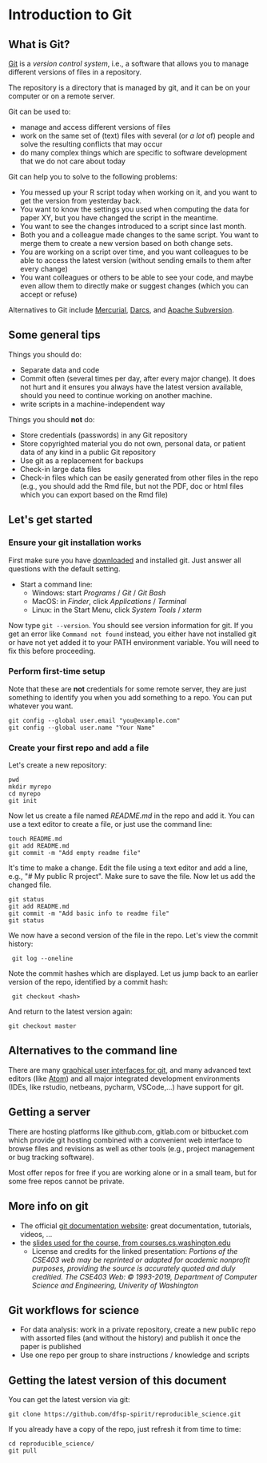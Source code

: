 # Introduction to Git

## What is Git?

[Git](https://git-scm.com/) is a *version control system*, i.e., a software that allows you to manage different versions of files in a repository.

The repository is a directory that is managed by git, and it can be on your computer or on a remote server.

Git can be used to:
* manage and access different versions of files
* work on the same set of (text) files with several (or *a lot* of) people and solve the resulting conflicts that may occur
* do many complex things which are specific to software development that we do not care about today

Git can help you to solve to the following problems:
* You messed up your R script today when working on it, and you want to get the version from yesterday back.
* You want to know the settings you used when computing the data for paper XY, but you have changed the script in the meantime.
* You want to see the changes introduced to a script since last month.
* Both you and a colleague made changes to the same script. You want to merge them to create a new version based on both change sets.
* You are working on a script over time, and you want colleagues to be able to access the latest version (without sending emails to them after every change)
* You want colleagues or others to be able to see your code, and maybe even allow them to directly make or suggest changes (which you can accept or refuse)


Alternatives to Git include [Mercurial](https://www.mercurial-scm.org/), [Darcs](http://darcs.net/), and [Apache Subversion](https://subversion.apache.org/).

## Some general tips

Things you should do:
* Separate data and code
* Commit often (several times per day, after every major change). It does not hurt and it ensures you always have the latest version available, should you need to continue working on another machine.
* write scripts in a machine-independent way

Things you should **not** do:
* Store credentials (passwords) in any Git repository
* Store copyrighted material you do not own, personal data, or patient data of any kind in a public Git repository
* Use git as a replacement for backups
* Check-in large data files
* Check-in files which can be easily generated from other files in the repo (e.g., you should add the Rmd file, but not the PDF, doc or html files which you can export based on the Rmd file)


## Let's get started

### Ensure your git installation works

First make sure you have [downloaded](https://git-scm.com/) and installed git. Just answer all questions with the default setting.

* Start a command line:
  * Windows: start *Programs* / *Git* / *Git Bash*
  * MacOS: in *Finder*, click *Applications* / *Terminal*
  * Linux: in the Start Menu, click *System Tools* / *xterm*

Now type `git --version`. You should see version information for git. If you get an error like `Command not found` instead, you either have not installed git or have not yet added it to your PATH environment variable. You will need to fix this before proceeding.

### Perform first-time setup

Note that these are **not** credentials for some remote server, they are just something to identify you when you add something to a repo. You can put whatever you want.

    git config --global user.email "you@example.com"
    git config --global user.name "Your Name"


### Create your first repo and add a file

Let's create a new repository:

    pwd
    mkdir myrepo
    cd myrepo
    git init

Now let us create a file named *README.md* in the repo and add it. You can use a text editor to create a file, or just use the command line:

    touch README.md
    git add README.md
    git commit -m "Add empty readme file"

It's time to make a change. Edit the file using a text editor and add a line, e.g., "# My public R project". Make sure to save the file. Now let us add the changed file.

    git status
    git add README.md
    git commit -m "Add basic info to readme file"
    git status

 We now have a second version of the file in the repo. Let's view the commit history:

     git log --oneline

 Note the commit hashes which are displayed. Let us jump back to an earlier version of the repo, identified by a commit hash:

     git checkout <hash>

 And return to the latest version again:

    git checkout master

## Alternatives to the command line

There are many [graphical user interfaces for git](https://git-scm.com/downloads/guis), and many advanced text editors (like [Atom](https://atom.io/)) and all major integrated development environments (IDEs, like rstudio, netbeans, pycharm, VSCode,...) have support for git.

## Getting a server

There are hosting platforms like github.com, gitlab.com or bitbucket.com which provide git hosting combined with a convenient web interface to browse files and revisions as well as other tools (e.g., project management or bug tracking software).

Most offer repos for free if you are working alone or in a small team, but for some free repos cannot be private.

## More info on git

* The official [git documentation website](https://git-scm.com/doc): great documentation, tutorials, videos, ...
* the [slides used for the course, from courses.cs.washington.edu](https://courses.cs.washington.edu/courses/cse403/13au/lectures/git.ppt.pdf)
  * License and credits for the linked presentation: *Portions of the CSE403 web may be reprinted or adapted for academic nonprofit purposes, providing the source is accurately quoted and duly creditied. The CSE403 Web: © 1993-2019, Department of Computer Science and Engineering, Univerity of Washington*

## Git workflows for science

* For data analysis: work in a private repository, create a new public repo with assorted files (and without the history) and publish it once the paper is published
* Use one repo per group to share instructions / knowledge and scripts


## Getting the latest version of this document

You can get the latest version via git:

    git clone https://github.com/dfsp-spirit/reproducible_science.git

If you already have a copy of the repo, just refresh it from time to time:

    cd reproducible_science/
    git pull
